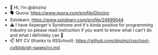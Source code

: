 - 👋 Hi, I’m @dinzinz
- 🗣️ Quora: https://www.quora.com/profile/Dinzinz
- Sololearn: https://www.sololearn.com/profile/24699044
- ⚠️ I have Asperger's Syndrome and it's kinda positive for programming industry so please read instruction if you want to know what I can't do and what I definitely can 🤔
- 📫 MY CV (thanks to RSSchool): https://github.com/dinzinz/rsschool-cv/blob/gh-pages/cv.md
